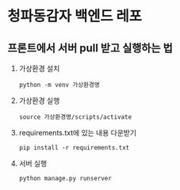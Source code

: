 # 청파동감자 백엔드 레포

## 프론트에서 서버 pull 받고 실행하는 법
1. 가상환경 설치

    ```python -m venv 가상환경명```
2. 가상환경 실행

    ```source 가상환경명/scripts/activate```
3. requirements.txt에 있는 내용 다운받기

    ```pip install -r requirements.txt```
4. 서버 실행

    ```python manage.py runserver```